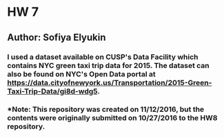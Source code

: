 # HW 7

## Author: Sofiya Elyukin

### I used a dataset available on CUSP's Data Facility which contains NYC green taxi trip data for 2015. The dataset can also be found on NYC's Open Data portal at https://data.cityofnewyork.us/Transportation/2015-Green-Taxi-Trip-Data/gi8d-wdg5.


### *Note: This repository was created on 11/12/2016, but the contents were originally submitted on 10/27/2016 to the HW8 repository.